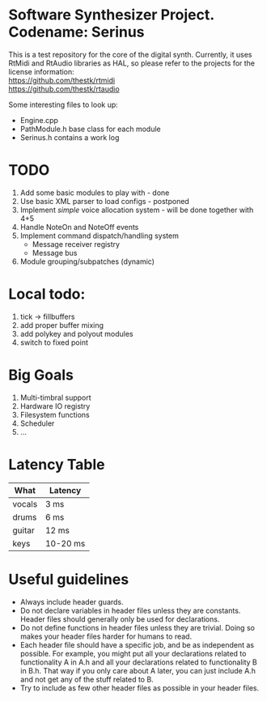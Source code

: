 Software Synthesizer Project. Codename: Serinus
===================

This is a test repository for the core of the digital synth.
Currently, it uses RtMidi and RtAudio libraries as HAL, so please refer to the projects for the license information:<br>
https://github.com/thestk/rtmidi <br>
https://github.com/thestk/rtaudio <br>

Some interesting files to look up: <br>
* Engine.cpp
* PathModule.h base class for each module
* Serinus.h contains a work log

TODO
===================
1. Add some basic modules to play with - done
2. Use basic XML parser to load configs - postponed
3. Implement _simple_ voice allocation system - will be done together with 4+5
4. Handle NoteOn and NoteOff events
5. Implement command dispatch/handling system
	* Message receiver registry 
	* Message bus
6. Module grouping/subpatches (dynamic) 

Local todo:
===================
1. tick -> fillbuffers
2. add proper buffer mixing
3. add polykey and polyout modules
4. switch to fixed point

Big Goals
===================

1. Multi-timbral support
2. Hardware IO registry
3. Filesystem functions
4. Scheduler
5. ...

Latency Table
===================
| What | Latency |
|---------|-------|
| vocals | 3 ms |
| drums | 6 ms  |
| guitar  | 12 ms  |
| keys  | 10-20 ms  |

Useful guidelines
===================
* Always include header guards.
* Do not declare variables in header files unless they are constants. Header files should generally only be used for declarations.
* Do not define functions in header files unless they are trivial. Doing so makes your header files harder for humans to read.
* Each header file should have a specific job, and be as independent as possible. For example, you might put all your declarations related to functionality A in A.h and all your declarations related to functionality B in B.h. That way if you only care about A later, you can just include A.h and not get any of the stuff related to B.
* Try to include as few other header files as possible in your header files.
